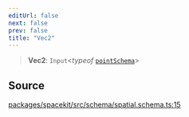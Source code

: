 ```yaml
---
editUrl: false
next: false
prev: false
title: "Vec2"
---
```


> **Vec2**: `Input`\<*typeof* [`pointSchema`](../variables/pointSchema.md)\>

## Source

[packages/spacekit/src/schema/spatial.schema.ts:15](https://github.com/nodenogg-in/alpha-p2p/blob/a4d5eff/packages/spacekit/src/schema/spatial.schema.ts#L15)
